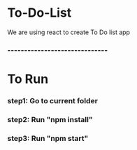 # To-Do-List
We are using react to create To Do list app
###  ------------------------------
# To Run
### step1: Go to current folder
### step2: Run "npm install"
### step3: Run "npm start"
